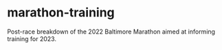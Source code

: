 # marathon-training
Post-race breakdown of the 2022 Baltimore Marathon aimed at informing training for 2023.
